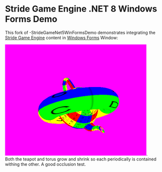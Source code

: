 # Stride Game Engine .NET 8 Windows Forms Demo

This fork of -StrideGameNet5WinFormsDemo demonstrates integrating the [Stride Game Engine](https://stride3d.net/) content in [Windows Forms](https://github.com/dotnet/winforms) Window:

![Screen shot](./pics/screenshot.png). 
Both the teapot and torus grow and shrink so each periodically is contained withing the other. A good occlusion test.
